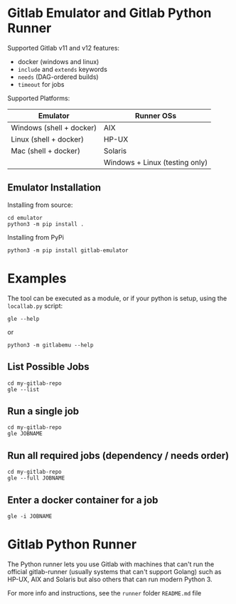 # Gitlab Emulator and Gitlab Python Runner

Supported Gitlab v11 and v12 features:

 * docker (windows and linux)
 * `include` and `extends` keywords
 * `needs` (DAG-ordered builds)
 * `timeout` for jobs

Supported Platforms:

| Emulator                         | Runner OSs                     |
| -------------------------------- | ------------------------------ |
| Windows (shell + docker)         | AIX                            |
| Linux (shell + docker)           | HP-UX                          |
| Mac (shell + docker)             | Solaris                        |
|                                  | Windows + Linux (testing only) |

## Emulator Installation

Installing from source:
```
cd emulator
python3 -m pip install .
```

Installing from PyPi
```
python3 -m pip install gitlab-emulator
```

# Examples

The tool can be executed as a module, or if your python is setup, using the `locallab.py` script:

```
gle --help
```
or
```
python3 -m gitlabemu --help
```

## List Possible Jobs

```
cd my-gitlab-repo
gle --list
```

## Run a single job

```
cd my-gitlab-repo
gle JOBNAME
```

## Run all required jobs (dependency / needs order)

```
cd my-gitlab-repo
gle --full JOBNAME
```

## Enter a docker container for a job

```
gle -i JOBNAME
```

# Gitlab Python Runner

The Python runner lets you use Gitlab with machines that can't run the
official gitlab-runner (usually systems that can't support Golang) such
as HP-UX, AIX and Solaris but also others that can run modern Python 3.

For more info and instructions, see the `runner` folder `README.md` file